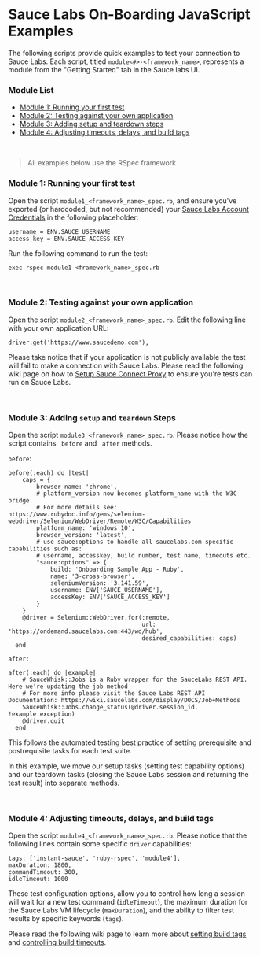 # Sauce Labs On-Boarding JavaScript Examples

The following scripts provide quick examples to test your connection to Sauce Labs. Each script, titled `module<#>-<framework_name>`, represents a module from the "Getting Started" tab in the Sauce labs UI.

### Module List

* [Module 1: Running your first test](#module-1-running-your-first-test)
* [Module 2: Testing against your own application](#module-2-testing-against-your-own-application)
* [Module 3: Adding setup and teardown steps](#module-3-adding-setup-and-teardown-steps)
* [Module 4: Adjusting timeouts, delays, and build tags](#module-4-adjusting-timeouts-delays-and-build-tags)

<br />

> All examples below use the RSpec framework
>

### Module 1: Running your first test

Open the script `module1_<framework_name>_spec.rb`, and ensure you've exported (or hardcoded, but not recommended) your [Sauce Labs Account Credentials](https://wiki.saucelabs.com/display/DOCS/Best+Practice%3A+Use+Environment+Variables+for+Authentication+Credentials) in the following placeholder:

```
username = ENV.SAUCE_USERNAME
access_key = ENV.SAUCE_ACCESS_KEY
```

Run the following command to run the test:

```
exec rspec module1-<framework_name>_spec.rb
```

<br />

### Module 2: Testing against your own application

Open the script `module2_<framework_name>_spec.rb`. Edit the following line with your own application URL:

```
driver.get('https://www.saucedemo.com'),
```

Please take notice that if your application is not publicly available the test will fail to make a connection with Sauce Labs. Please read the following wiki page on how to [Setup Sauce Connect Proxy](https://wiki.saucelabs.com/display/DOCS/Sauce+Connect+Proxy) to ensure you're tests can run on Sauce Labs.

<br />

### Module 3: Adding `setup` and `teardown` Steps

Open the script `module3_<framework_name>_spec.rb`. Please notice how the script contains ` before` and ` after` methods.

`before`:
```
before(:each) do |test|
    caps = {
        browser_name: 'chrome',
        # platform_version now becomes platform_name with the W3C bridge.
        # For more details see: https://www.rubydoc.info/gems/selenium-webdriver/Selenium/WebDriver/Remote/W3C/Capabilities
        platform_name: 'windows 10',
        browser_version: 'latest',
        # use sauce:options to handle all saucelabs.com-specific capabilities such as:
        # username, accesskey, build number, test name, timeouts etc.
        "sauce:options" => {
            build: 'Onboarding Sample App - Ruby',
            name: '3-cross-browser',
            seleniumVersion: '3.141.59',
            username: ENV['SAUCE_USERNAME'],
            accessKey: ENV['SAUCE_ACCESS_KEY']
        }
    }
    @driver = Selenium::WebDriver.for(:remote,
                                      url: 'https://ondemand.saucelabs.com:443/wd/hub',
                                      desired_capabilities: caps)
  end
```

`after:`
```
after(:each) do |example|
    # SauceWhisk::Jobs is a Ruby wrapper for the SauceLabs REST API. Here we're updating the job method
    # For more info please visit the Sauce Labs REST API Documentation: https://wiki.saucelabs.com/display/DOCS/Job+Methods
    SauceWhisk::Jobs.change_status(@driver.session_id, !example.exception)
    @driver.quit
  end
```

This follows the automated testing best practice of setting prerequisite and postrequisite tasks for each test suite. 

In this example, we move our setup tasks (setting test capability options) and our teardown tasks (closing the Sauce Labs session and returning the test result) into separate methods.

<br />

### Module 4: Adjusting timeouts, delays, and build tags

Open the script `module4_<framework_name>_spec.rb`. Please notice that the following lines contain some specific `driver` capabilities:

```
tags: ['instant-sauce', 'ruby-rspec', 'module4'],
maxDuration: 1800,
commandTimeout: 300,
idleTimeout: 1000
```

These test configuration options, allow you to control how long a session will wait for a new test command (`idleTimeout`), the maximum duration for the Sauce Labs VM lifecycle  (`maxDuration`), and the ability to filter test results by specific keywords (`tags`). 

Please read the following wiki page to learn more about [setting build tags](https://wiki.saucelabs.com/display/DOCSDEV/Best+Practice%3A+Use+Build+IDs%2C+Tags%2C+and+Names+to+Identify+Your+Tests) and [controlling build timeouts](https://wiki.saucelabs.com/display/DOCS/Test+Configuration+Options#TestConfigurationOptions-MaximumTestDuration).